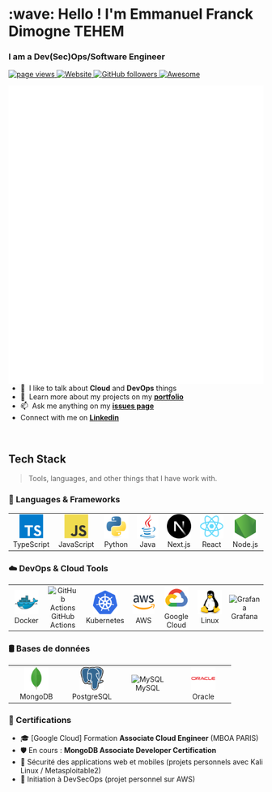 <h1 align="left" id="macropower-title">:wave: Hello ! I'm Emmanuel Franck Dimogne TEHEM</h1>
<h3 align="left">I am a Dev(Sec)Ops/Software Engineer</h3>

<p align="left">
  <a href="https://github.com/dimognetehem/dimognetehem">
    <img src="https://komarev.com/ghpvc/?username=dimognetehem" alt="page views" />
  </a>
  <a href="https://dimognetehem.vercel.app">
    <img alt="Website" src="https://img.shields.io/website?url=https%3A%2F%2Fdimognetehem.vercel.app">
  </a>
  <a href="https://github.com/dimognetehem?tab=followers">
    <img alt="GitHub followers" src="https://img.shields.io/github/followers/dimognetehem?style=flat&logo=github">
  </a>
  <a href="https://github.com/abhisheknaiidu/awesome-github-profile-readme">
    <img alt="Awesome" src="https://awesome.re/mentioned-badge.svg">
  </a>
</p>

<a href="#macropower-title">
  <img src="https://raw.githubusercontent.com/dimognetehem/github-stats-transparent/output/generated/overview.svg" alt="dimognetehem" align="right" />
  <img src="https://raw.githubusercontent.com/dimognetehem/github-stats-transparent/output/generated/languages.svg" alt="dimognetehem" align="right" />
</a>

- :speech_balloon: &nbsp;I like to talk about **Cloud** and **DevOps** things
- :book: &nbsp;Learn more about my projects on my **[portfolio]**
- :mailbox: &nbsp;Ask me anything on my **[issues page]**
- Connect with me on **[Linkedin]**

<br>

<h2 align="left" id="macropower-tech">Tech Stack</h2>

> Tools, languages, and other things that I have work with.

### 🚀 Languages & Frameworks

<table>
  <tr>
    <td align="center" width="96">
      <img src="./img/typescript-original.svg" width="48" height="48" alt="TypeScript" /><br>TypeScript
    </td>
    <td align="center" width="96">
      <img src="./img/javascript-original.svg" width="48" height="48" alt="JavaScript" /><br>JavaScript
    </td>
    <td align="center" width="96">
      <img src="./img/python-original.svg" width="48" height="48" alt="Python" /><br>Python
    </td>
    <td align="center" width="96">
      <img src="./img/java-original.svg" width="48" height="48" alt="Java" /><br>Java
    </td>
    <td align="center" width="96">
      <img src="./img/nextjs-original.svg" width="48" height="48" alt="Next.js" /><br>Next.js
    </td>
    <td align="center" width="96">
      <img src="./img/react-original.svg" width="48" height="48" alt="React" /><br>React
    </td>
    <td align="center" width="96">
      <img src="./img/nodejs-original.svg" width="48" height="48" alt="Node.js" /><br>Node.js
    </td>
  </tr>
</table>

### ☁️ DevOps & Cloud Tools

<table>
  <tr>
    <td align="center" width="96">
      <img src="./img/docker-original.svg" width="48" height="48" alt="Docker" /><br>Docker
    </td>
    <td align="center" width="96">
      <img src="./img/githubactions-original.svg" width="48" height="48" alt="GitHub Actions" /><br>GitHub Actions
    </td>
    <td align="center" width="96">
      <img src="./img/kubernetes-original.svg" width="48" height="48" alt="Kubernetes" /><br>Kubernetes
    </td>
    <td align="center" width="96">
      <img src="./img/aws-original.svg" width="48" height="48" alt="AWS" /><br>AWS
    </td>
    <td align="center" width="96">
      <img src="./img/googlecloud-original.svg" width="48" height="48" alt="Google Cloud" /><br>Google Cloud
    </td>
    <td align="center" width="96">
      <img src="./img/linux-original.svg" width="48" height="48" alt="Linux" /><br>Linux
    </td>
    <td align="center" width="96">
      <img src="./img/grafana-original.svg" width="48" height="48" alt="Grafana" /><br>Grafana
    </td>
  </tr>
</table>

### 🛢️ Bases de données

<table>
  <tr>
    <td align="center" width="96">
      <img src="./img/mongodb-original.svg" width="48" height="48" alt="MongoDB" /><br>MongoDB
    </td>
    <td align="center" width="96">
      <img src="./img/postgresql-original.svg" width="48" height="48" alt="PostgreSQL" /><br>PostgreSQL
    </td>
    <td align="center" width="96">
      <img src="./img/mysql-original.svg" width="48" height="48" alt="MySQL" /><br>MySQL
    </td>
    <td align="center" width="96">
      <img src="./img/oracle-original.svg" width="48" height="48" alt="Oracle" /><br>Oracle
    </td>
  </tr>
</table>

### 📜 Certifications

  - 🎓 [Google Cloud] Formation **Associate Cloud Engineer** (MBOA PARIS)
  - 🛡️ En cours : **MongoDB Associate Developer Certification**
  - 🧪 Sécurité des applications web et mobiles (projets personnels avec Kali Linux / Metasploitable2)
  - 🧠 Initiation à DevSecOps (projet personnel sur AWS)


<!-- links -->

[issues page]: https://github.com/dimognetehem/dimognetehem/issues "dimognetehem/issues"
[linkedin]: https://www.linkedin.com/in/emmanuel-franck-dimogne-tehem-653344249 "Dimogne TEHEM LinkedIn"
[projetcloud]: https://github.com/dimognetehem/projetcloud "dimognetehem/projetcloud"
[portfolio]: https://dimognetehem.vercel.app/ "My portfolio"
